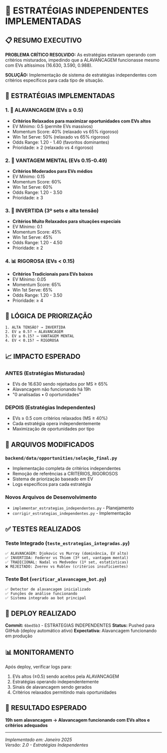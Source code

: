 # 🚀 ESTRATÉGIAS INDEPENDENTES IMPLEMENTADAS

## 📋 RESUMO EXECUTIVO

**PROBLEMA CRÍTICO RESOLVIDO:** As estratégias estavam operando com critérios misturados, impedindo que a ALAVANCAGEM funcionasse mesmo com EVs altíssimos (16.630, 3.590, 0.988).

**SOLUÇÃO:** Implementação de sistema de estratégias independentes com critérios específicos para cada tipo de situação.

## 🎯 ESTRATÉGIAS IMPLEMENTADAS

### 1. 🚀 ALAVANCAGEM (EVs ≥ 0.5)
- **Critérios Relaxados para maximizar oportunidades com EVs altos**
- EV Mínimo: 0.5 (permite EVs massivos)
- Momentum Score: 40% (relaxado vs 65% rigoroso)
- Win 1st Serve: 50% (relaxado vs 65% rigoroso)
- Odds Range: 1.20 - 1.40 (favoritos dominantes)
- Prioridade: ≥ 2 (relaxado vs 4 rigoroso)

### 2. 🧠 VANTAGEM MENTAL (EVs 0.15-0.49)
- **Critérios Moderados para EVs médios**
- EV Mínimo: 0.15
- Momentum Score: 60%
- Win 1st Serve: 60%
- Odds Range: 1.20 - 3.50
- Prioridade: ≥ 3

### 3. 🎯 INVERTIDA (3º sets e alta tensão)
- **Critérios Muito Relaxados para situações especiais**
- EV Mínimo: 0.1
- Momentum Score: 45%
- Win 1st Serve: 45%
- Odds Range: 1.20 - 4.50
- Prioridade: ≥ 2

### 4. 📊 RIGOROSA (EVs < 0.15)
- **Critérios Tradicionais para EVs baixos**
- EV Mínimo: 0.05
- Momentum Score: 65%
- Win 1st Serve: 65%
- Odds Range: 1.20 - 3.50
- Prioridade: ≥ 4

## 🔄 LÓGICA DE PRIORIZAÇÃO

```
1. ALTA TENSÃO? → INVERTIDA
2. EV ≥ 0.5? → ALAVANCAGEM
3. EV ≥ 0.15? → VANTAGEM MENTAL  
4. EV < 0.15? → RIGOROSA
```

## 📈 IMPACTO ESPERADO

### ANTES (Estratégias Misturadas)
- EVs de 16.630 sendo rejeitados por MS ≥ 65%
- Alavancagem não funcionando há 19h
- "0 analisadas • 0 oportunidades"

### DEPOIS (Estratégias Independentes)
- EVs ≥ 0.5 com critérios relaxados (MS ≥ 40%)
- Cada estratégia opera independentemente
- Maximização de oportunidades por tipo

## 🔧 ARQUIVOS MODIFICADOS

### `backend/data/opportunities/seleção_final.py`
- Implementação completa de critérios independentes
- Remoção de referências a CRITERIOS_RIGOROSOS
- Sistema de priorização baseado em EV
- Logs específicos para cada estratégia

### Novos Arquivos de Desenvolvimento
- `implementar_estrategias_independentes.py` - Planejamento
- `corrigir_estrategias_independentes.py` - Implementação

## ✅ TESTES REALIZADOS

### Teste Integrado (`teste_estrategias_integradas.py`)
```
✅ ALAVANCAGEM: Djokovic vs Murray (dominância, EV alto)
✅ INVERTIDA: Federer vs Thiem (3º set, vantagem mental)
✅ TRADICIONAL: Nadal vs Medvedev (1º set, estatísticas)
❌ REJEITADO: Zverev vs Rublev (critérios insuficientes)
```

### Teste Bot (`verificar_alavancagem_bot.py`)
```
✅ Detector de alavancagem inicializado
✅ Funções de análise funcionando
✅ Sistema integrado ao bot principal
```

## 🚀 DEPLOY REALIZADO

**Commit:** `6bed5b3` - ESTRATEGIAS INDEPENDENTES
**Status:** Pushed para GitHub (deploy automático ativo)
**Expectativa:** Alavancagem funcionando em produção

## 📊 MONITORAMENTO

Após deploy, verificar logs para:
1. EVs altos (≥0.5) sendo aceitos pela ALAVANCAGEM
2. Estratégias operando independentemente
3. Sinais de alavancagem sendo gerados
4. Critérios relaxados permitindo mais oportunidades

## 🎉 RESULTADO ESPERADO

**19h sem alavancagem → Alavancagem funcionando com EVs altos e critérios adequados**

---
*Implementado em: Janeiro 2025*  
*Versão: 2.0 - Estratégias Independentes*
